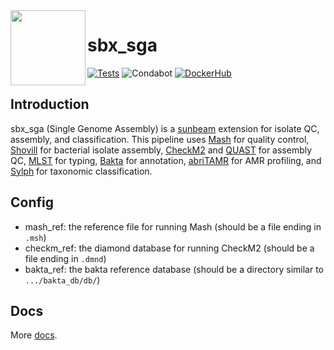 <img src="https://github.com/sunbeam-labs/sunbeam/blob/main/docs/images/sunbeam_logo.gif" width=120, height=120 align="left" />

# sbx_sga

<!-- Badges start -->
[![Tests](https://github.com/sunbeam-labs/sbx_sga/actions/workflows/tests.yml/badge.svg)](https://github.com/sunbeam-labs/sbx_sga/actions/workflows/tests.yml)
![Condabot](https://img.shields.io/badge/condabot-active-purple)
[![DockerHub](https://img.shields.io/docker/pulls/sunbeamlabs/sbx_sga)](https://hub.docker.com/repository/docker/sunbeamlabs/sbx_sga/)
<!-- Badges end -->

## Introduction

sbx_sga (Single Genome Assembly) is a [sunbeam](https://github.com/sunbeam-labs/sunbeam) extension for isolate QC, assembly, and classification. This pipeline uses [Mash](https://github.com/marbl/mash) for quality control, [Shovill](https://github.com/tseemann/shovill) for bacterial isolate assembly, [CheckM2](https://github.com/chklovski/CheckM2) and [QUAST](https://github.com/ablab/quast) for assembly QC, [MLST](https://github.com/tseemann/mlst) for typing, [Bakta](https://github.com/oschwengers/bakta) for annotation, [abriTAMR](https://github.com/MDU-PHL/abritamr) for AMR profiling, and [Sylph](https://github.com/bluenote-1577/sylph) for taxonomic classification.

## Config

  - mash_ref: the reference file for running Mash (should be a file ending in `.msh`)
  - checkm_ref: the diamond database for running CheckM2 (should be a file ending in `.dmnd`)
  - bakta_ref: the bakta reference database (should be a directory similar to `.../bakta_db/db/`)
    
## Docs

More [docs](https://sunbeam.readthedocs.io/en/stable/extensions.html).